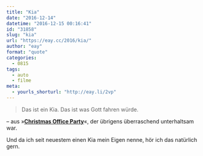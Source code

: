 ```yaml
---
title: "Kia"
date: "2016-12-14"
datetime: "2016-12-15 00:16:41"
id: "31858"
slug: "kia"
url: "https://eay.cc/2016/kia/"
author: "eay"
format: "quote"
categories:
  - 0815
tags:
  - auto
  - filme
meta:
  - yourls_shorturl: "http://eay.li/2vp"
---
```


> Das ist ein Kia. Das ist was Gott fahren würde.

– aus »[**Christmas Office Party**](http://imdb.com/title/tt1711525/)«, der übrigens überraschend unterhaltsam war.

Und da ich seit neuestem einen Kia mein Eigen nenne, hör ich das natürlich gern.
